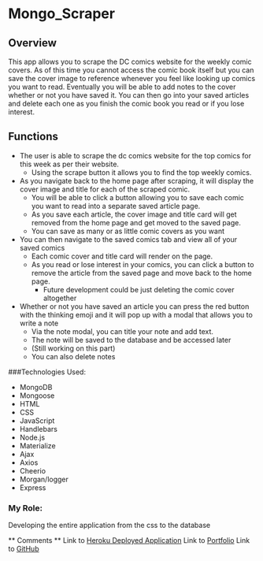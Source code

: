 # Mongo_Scraper

## Overview

This app allows you to scrape the DC comics website for the weekly comic covers. As of this time you cannot access the comic book itself but you can save the cover image to reference whenever you feel like looking up comics you want to read. Eventually you will be able to add notes to the cover whether or not you have saved it. You can then go into your saved articles and delete each one as you finish the comic book you read or if you lose interest.

## Functions

- The user is able to scrape the dc comics website for the top comics for this week as per their website.
  - Using the scrape button it allows you to find the top weekly comics.
- As you navigate back to the home page after scraping, it will display the cover image and title for each of the scraped comic. 
  - You will be able to click a button allowing you to save each comic you want to read into a separate saved article page.
  - As you save each article, the cover image and title card will get removed from the home page and get moved to the saved page.
  - You can save as many or as little comic covers as you want
- You can then navigate to the saved comics tab and view all of your saved comics
  - Each comic cover and title card will render on the page.
  - As you read or lose interest in your comics, you can click a button to remove the article from the saved page and move back to the home page.
    - Future development could be just deleting the comic cover altogether
- Whether or not you have saved an article you can press the red button with the thinking emoji and it will pop up with a modal that allows you to write a note
  - Via the note modal, you can title your note and add text.
  - The note will be saved to the database and be accessed later
  - (Still working on this part)
  - You can also delete notes

###Technologies Used:
- MongoDB
- Mongoose
- HTML
- CSS
- JavaScript
- Handlebars
- Node.js
- Materialize
- Ajax
- Axios
- Cheerio
- Morgan/logger
- Express

### My Role:
Developing the entire application from the css to the database

** Comments **
Link to [Heroku Deployed Application](https://morning-tundra-27207.herokuapp.com/)
Link to [Portfolio](https://github.com/samsmeyer17/Portfolio)
Link to [GitHub](https://github.com/samsmeyer17/Mongo_Scraper)